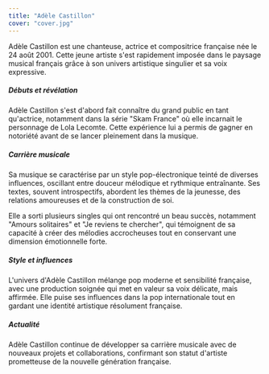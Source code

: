 ```yaml
---
title: "Adèle Castillon"
cover: "cover.jpg"
---
```


Adèle Castillon est une chanteuse, actrice et compositrice française née le 24 août 2001. Cette jeune artiste s'est rapidement imposée dans le paysage musical français grâce à son univers artistique singulier et sa voix expressive.


##### Débuts et révélation
Adèle Castillon s'est d'abord fait connaître du grand public en tant qu'actrice, notamment dans la série "Skam France" où elle incarnait le personnage de Lola Lecomte.
Cette expérience lui a permis de gagner en notoriété avant de se lancer pleinement dans la musique.


##### Carrière musicale
Sa musique se caractérise par un style pop-électronique teinté de diverses influences, oscillant entre douceur mélodique et rythmique entraînante.
Ses textes, souvent introspectifs, abordent les thèmes de la jeunesse, des relations amoureuses et de la construction de soi.

Elle a sorti plusieurs singles qui ont rencontré un beau succès, notamment "Amours solitaires" et "Je reviens te chercher", qui témoignent de sa capacité à créer des mélodies accrocheuses tout en conservant une dimension émotionnelle forte.


##### Style et influences
L'univers d'Adèle Castillon mélange pop moderne et sensibilité française, avec une production soignée qui met en valeur sa voix délicate, mais affirmée.
Elle puise ses influences dans la pop internationale tout en gardant une identité artistique résolument française.


##### Actualité
Adèle Castillon continue de développer sa carrière musicale avec de nouveaux projets et collaborations, confirmant son statut d'artiste prometteuse de la nouvelle génération française.
